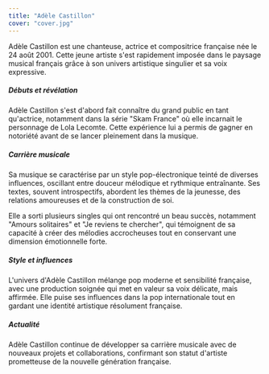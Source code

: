 ```yaml
---
title: "Adèle Castillon"
cover: "cover.jpg"
---
```


Adèle Castillon est une chanteuse, actrice et compositrice française née le 24 août 2001. Cette jeune artiste s'est rapidement imposée dans le paysage musical français grâce à son univers artistique singulier et sa voix expressive.


##### Débuts et révélation
Adèle Castillon s'est d'abord fait connaître du grand public en tant qu'actrice, notamment dans la série "Skam France" où elle incarnait le personnage de Lola Lecomte.
Cette expérience lui a permis de gagner en notoriété avant de se lancer pleinement dans la musique.


##### Carrière musicale
Sa musique se caractérise par un style pop-électronique teinté de diverses influences, oscillant entre douceur mélodique et rythmique entraînante.
Ses textes, souvent introspectifs, abordent les thèmes de la jeunesse, des relations amoureuses et de la construction de soi.

Elle a sorti plusieurs singles qui ont rencontré un beau succès, notamment "Amours solitaires" et "Je reviens te chercher", qui témoignent de sa capacité à créer des mélodies accrocheuses tout en conservant une dimension émotionnelle forte.


##### Style et influences
L'univers d'Adèle Castillon mélange pop moderne et sensibilité française, avec une production soignée qui met en valeur sa voix délicate, mais affirmée.
Elle puise ses influences dans la pop internationale tout en gardant une identité artistique résolument française.


##### Actualité
Adèle Castillon continue de développer sa carrière musicale avec de nouveaux projets et collaborations, confirmant son statut d'artiste prometteuse de la nouvelle génération française.
